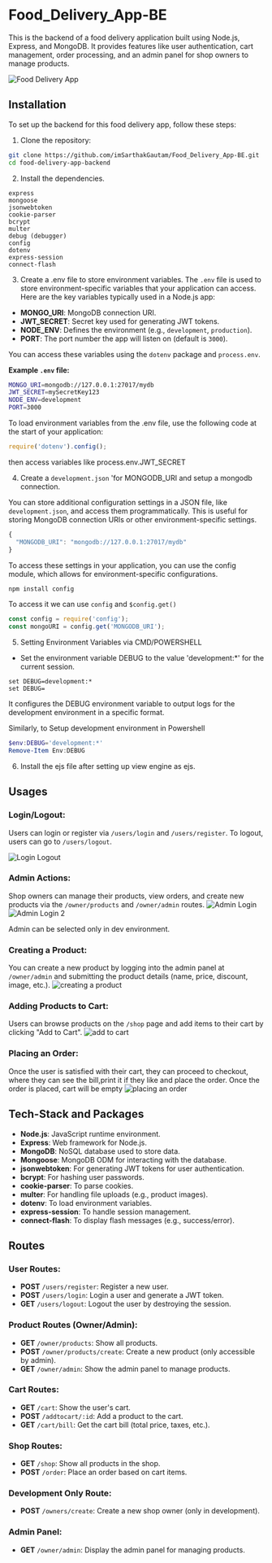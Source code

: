 # Food_Delivery_App-BE

This is the backend of a food delivery application built using Node.js, Express, and MongoDB. It provides features like user authentication, cart management, order processing, and an admin panel for shop owners to manage products.

![Food Delivery App](./public/images/shop.png)

## Installation 

To set up the backend for this food delivery app, follow these steps:

1. Clone the repository:
```bash
git clone https://github.com/imSarthakGautam/Food_Delivery_App-BE.git
cd food-delivery-app-backend
```

2. Install the dependencies.

``` npm install 
express
mongoose
jsonwebtoken
cookie-parser
bcrypt
multer
debug (debugger)
config
dotenv
express-session
connect-flash
```

3. Create a .env file to store environment variables.
The `.env` file is used to store environment-specific variables that your application can access. Here are the key variables typically used in a Node.js app:

- **MONGO_URI**: MongoDB connection URI.
- **JWT_SECRET**: Secret key used for generating JWT tokens.
- **NODE_ENV**: Defines the environment (e.g., `development`, `production`).
- **PORT**: The port number the app will listen on (default is `3000`).

You can access these variables using the `dotenv` package and `process.env`.

**Example `.env` file:**
```bash
MONGO_URI=mongodb://127.0.0.1:27017/mydb
JWT_SECRET=mySecretKey123
NODE_ENV=development
PORT=3000
```
To load environment variables from the .env file, use the following code at the start of your application:
```js
require('dotenv').config();
```
then access variables like process.env.JWT_SECRET


4. Create a `development.json` 'for MONGODB_URI and setup a mongodb connection.

You can store additional configuration settings in a JSON file, like `development.json`, and access them programmatically. This is useful for storing MongoDB connection URIs or other environment-specific settings.

```js
{
  "MONGODB_URI": "mongodb://127.0.0.1:27017/mydb"
}
```
To access these settings in your application, you can use the config module, which allows for environment-specific configurations.
```bash
npm install config
```
To access it we can use `config` and `$config.get()`
```js
const config = require('config');
const mongoURI = config.get('MONGODB_URI');
```

5. Setting Environment Variables via CMD/POWERSHELL

- Set the environment variable DEBUG to the value 'development:*' for the current session.
```CMD
set DEBUG=development:*
set DEBUG= 
```
It configures the DEBUG environment variable to output logs for the development environment in a specific format. 

Similarly, to Setup development environment in Powershell

```powershell
$env:DEBUG='development:*'
Remove-Item Env:DEBUG
```
6. Install the ejs file after setting up view engine as ejs.



## Usages


### Login/Logout:
Users can login or register via `/users/login` and `/users/register`. To logout, users can go to `/users/logout`.

![Login Logout](./public/images/create_account.png)

### Admin Actions:
Shop owners can manage their products, view orders, and create new products via the `/owner/products` and `/owner/admin` routes.
![Admin Login](./public/images/admin_login.png)
![Admin Login 2](./public/images/admin_outside_dev_env.png)

Admin can be selected only in dev environment.


### Creating a Product:
You can create a new product by logging into the admin panel at `/owner/admin` and submitting the product details (name, price, discount, image, etc.).
![creating a product](./public/images/create_new_product.png)

### Adding Products to Cart:
Users can browse products on the `/shop` page and add items to their cart by clicking "Add to Cart".
![add to cart](./public/images/cart.png)

### Placing an Order:
Once the user is satisfied with their cart, they can proceed to checkout, where they can see the bill,print it if they like and place the order.
Once the order is placed, cart will be empty
![placing an order](./public/images/bill.png)



## Tech-Stack and Packages

- **Node.js**: JavaScript runtime environment.
- **Express**: Web framework for Node.js.
- **MongoDB**: NoSQL database used to store data.
- **Mongoose**: MongoDB ODM for interacting with the database.
- **jsonwebtoken**: For generating JWT tokens for user authentication.
- **bcrypt**: For hashing user passwords.
- **cookie-parser**: To parse cookies.
- **multer**: For handling file uploads (e.g., product images).
- **dotenv**: To load environment variables.
- **express-session**: To handle session management.
- **connect-flash**: To display flash messages (e.g., success/error).

## Routes

### User Routes:
- **POST** `/users/register`: Register a new user.
- **POST** `/users/login`: Login a user and generate a JWT token.
- **GET** `/users/logout`: Logout the user by destroying the session.

### Product Routes (Owner/Admin):
- **GET** `/owner/products`: Show all products.
- **POST** `/owner/products/create`: Create a new product (only accessible by admin).
- **GET** `/owner/admin`: Show the admin panel to manage products.

### Cart Routes:
- **GET** `/cart`: Show the user's cart.
- **POST** `/addtocart/:id`: Add a product to the cart.
- **GET** `/cart/bill`: Get the cart bill (total price, taxes, etc.).

### Shop Routes:
- **GET** `/shop`: Show all products in the shop.
- **POST** `/order`: Place an order based on cart items.

### Development Only Route:
- **POST** `/owners/create`: Create a new shop owner (only in development).

### Admin Panel:
- **GET** `/owner/admin`: Display the admin panel for managing products.

